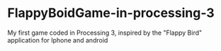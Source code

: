 # FlappyBoidGame-in-processing-3
My first game coded in Processing 3, inspired by the "Flappy Bird" application for Iphone and android
